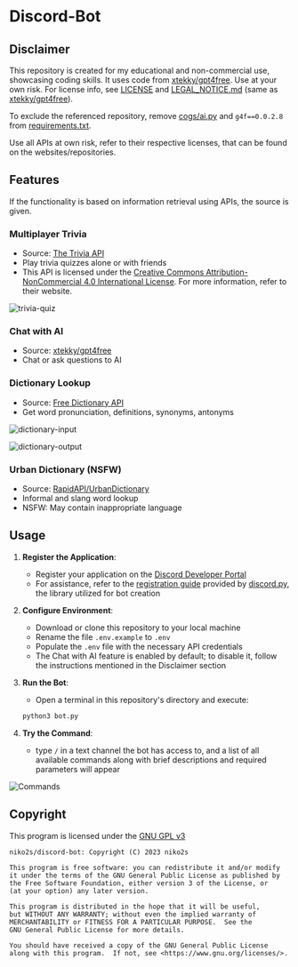 # Discord-Bot

## Disclaimer
This repository is created for my educational and non-commercial use, showcasing coding skills. It uses code from [xtekky/gpt4free](https://github.com/xtekky/gpt4free). Use at your own risk. For license info, see [LICENSE](LICENSE) and [LEGAL_NOTICE.md](LEGAL_NOTICE.md) (same as [xtekky/gpt4free](https://github.com/xtekky/gpt4free)).

To exclude the referenced repository, remove [cogs/ai.py](cogs/ai.py) and `g4f==0.0.2.8` from [requirements.txt](requirements.txt).

Use all APIs at own risk, refer to their respective licenses, that can be found on the websites/repositories.


## Features
If the functionality is based on information retrieval using APIs, the source is given.
### Multiplayer Trivia
- Source: [The Trivia API](https://the-trivia-api.com/)
- Play trivia quizzes alone or with friends
- This API is licensed under the [Creative Commons Attribution-NonCommercial 4.0 International License](https://creativecommons.org/licenses/by-nc/4.0/).  For more information, refer to their website.

![trivia-quiz](https://github.com/niko2s/discord-bot/assets/90977134/095cbf7d-3acf-4ab3-b8e9-10cacef8d4df)



### Chat with AI
- Source: [xtekky/gpt4free](https://github.com/xtekky/gpt4free)
- Chat or ask questions to AI

### Dictionary Lookup
- Source: [Free Dictionary API](https://dictionaryapi.dev/)
- Get word pronunciation, definitions, synonyms, antonyms
  
![dictionary-input](https://github.com/niko2s/discord-bot/assets/90977134/f78b6d35-4182-4f93-a19c-6831d56c67a1)

![dictionary-output](https://github.com/niko2s/discord-bot/assets/90977134/27024e46-3348-44cb-8ac5-2dcf97d3ec1b)


### Urban Dictionary (NSFW)
- Source: [RapidAPI/UrbanDictionary](https://rapidapi.com/archergardinersheridan/api/urban-dictionary7)
- Informal and slang word lookup
- NSFW: May contain inappropriate language



## Usage

1. **Register the Application**:
   - Register your application on the [Discord Developer Portal](https://discord.com/developers/applications)
   - For assistance, refer to the [registration guide](https://discordpy.readthedocs.io/en/stable/discord.html) provided by [discord.py](https://github.com/Rapptz/discord.py), the library utilized for bot creation

2. **Configure Environment**:
   - Download or clone this repository to your local machine
   - Rename the file `.env.example` to `.env`
   - Populate the `.env` file with the necessary API credentials
   - The Chat with AI feature is enabled by default; to disable it, follow the instructions mentioned in the Disclaimer section

4. **Run the Bot**:
   - Open a terminal in this repository's directory and execute:
   ```sh
   python3 bot.py
   ```
5. **Try the Command**:
   - type `/` in a text channel the bot has access to, and a list of all available commands along with brief descriptions and required parameters will appear
     
  
![Commands](https://github.com/niko2s/discord-bot/assets/90977134/cee0a474-a7bd-4833-949a-aed3df7a51fc)


## Copyright

This program is licensed under the [GNU GPL v3](https://www.gnu.org/licenses/gpl-3.0.txt)

```
niko2s/discord-bot: Copyright (C) 2023 niko2s

This program is free software: you can redistribute it and/or modify
it under the terms of the GNU General Public License as published by
the Free Software Foundation, either version 3 of the License, or
(at your option) any later version.

This program is distributed in the hope that it will be useful,
but WITHOUT ANY WARRANTY; without even the implied warranty of
MERCHANTABILITY or FITNESS FOR A PARTICULAR PURPOSE.  See the
GNU General Public License for more details.

You should have received a copy of the GNU General Public License
along with this program.  If not, see <https://www.gnu.org/licenses/>.
```
